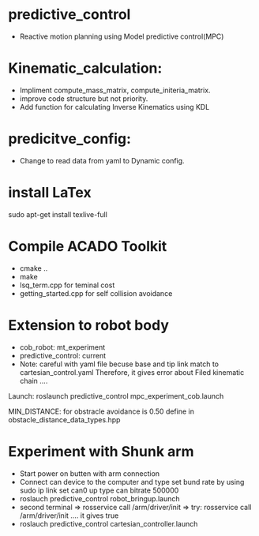 # predictive_control
- Reactive motion planning using Model predictive control(MPC)

# Kinematic_calculation:
- Impliment compute_mass_matrix, compute_initeria_matrix. 
- improve code structure but not priority.
- Add function for calculating Inverse Kinematics using KDL

# predicitve_config:
- Change to read data from yaml to Dynamic config. 

# install LaTex
sudo apt-get install texlive-full

# Compile ACADO Toolkit
- cmake ..
- make
- lsq_term.cpp for teminal cost
- getting_started.cpp for self collision avoidance 

# Extension to robot body
- cob_robot: mt_experiment
- predictive_control: current
- Note: careful with yaml file becuse base and tip link match to cartesian_control.yaml
Therefore, it gives error about Filed kinematic chain ....

Launch:
 roslaunch predictive_control mpc_experiment_cob.launch  

MIN_DISTANCE: for obstracle avoidance is 0.50 define in obstacle_distance_data_types.hpp

# Experiment with Shunk arm
- Start power on butten with arm connection
- Connect can device to the computer and type set bund rate by using sudo ip link set can0 up type can bitrate 500000
- roslauch predictive_control robot_bringup.launch
- second terminal => rosservice call /arm/driver/init
                  => try: rosservice call /arm/driver/init .... it gives true
- roslauch predictive_control cartesian_controller.launch                  
